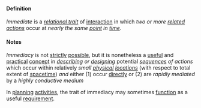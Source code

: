 #### Definition

*Immediate* is a *[relational trait](https://github.com/gcassel/Modular-Organization-Terminology/blob/master/terms/relational-trait.md)* of [interaction](https://github.com/gcassel/Modular-Organization-Terminology/blob/master/terms/interaction.md) in which *two or more [related](https://github.com/gcassel/Modular-Organization-Terminology/blob/master/terms/relate.md) [actions](https://github.com/gcassel/Modular-Organization-Terminology/blob/master/terms/act.md)* occur at *nearly the same [point](https://github.com/gcassel/Modular-Organization-Terminology/blob/master/terms/position.md) in [time](https://github.com/gcassel/Modular-Organization-Terminology/blob/master/terms/time.md)*.

#### Notes
		
*Immediacy* is not [strictly](https://github.com/gcassel/Modular-Organization-Terminology/blob/master/terms/strict.md) [possible](https://github.com/gcassel/Modular-Organization-Terminology/blob/master/terms/potential.md), but it is nonetheless a [useful](https://github.com/gcassel/Modular-Organization-Terminology/blob/master/terms/use.md) and [practical](https://github.com/gcassel/Modular-Organization-Terminology/blob/master/terms/practice.md) [concept](https://github.com/gcassel/Modular-Organization-Terminology/blob/master/terms/concept.md) in *[describing](https://github.com/gcassel/Modular-Organization-Terminology/blob/master/terms/description.md) or [designing](https://github.com/gcassel/Modular-Organization-Terminology/blob/master/terms/design.md)* potential *[sequences](https://github.com/gcassel/Modular-Organization-Terminology/blob/master/terms/sequence.md) of actions* which occur within relatively *small [physical](https://github.com/gcassel/Modular-Organization-Terminology/blob/master/terms/physical.md) [locations](https://github.com/gcassel/Modular-Organization-Terminology/blob/master/terms/location.md)* (with respect to total extent of [spacetime](https://github.com/gcassel/Modular-Organization-Terminology/blob/master/terms/spacetime.md)) *and* either (1) occur [directly](https://github.com/gcassel/Modular-Organization-Terminology/blob/master/terms/direct.md) or (2) are *rapidly mediated* by a *highly conductive medium*
		
In [planning](https://github.com/gcassel/Modular-Organization-Terminology/blob/master/terms/plan.md) [activities](https://github.com/gcassel/Modular-Organization-Terminology/blob/master/terms/activity.md), the trait of immediacy may sometimes [function](https://github.com/gcassel/Modular-Organization-Terminology/blob/master/terms/function.md) as a useful [requirement](https://github.com/gcassel/Modular-Organization-Terminology/blob/master/terms/requirement.md).
